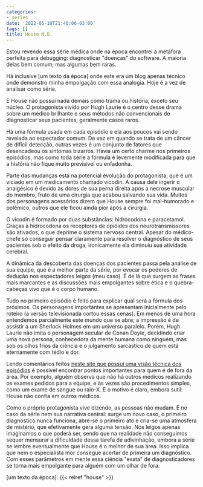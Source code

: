 ```yaml
---
categories:
- series
date: '2022-05-18T21:40:06-03:00'
tags: []
title: House M.D.
---
```


Estou revendo essa série médica onde na época encontrei a metáfora perfeita para debugging: diagnosticar "doenças" do software. A maioria delas bem comum; mas algumas bem raras.

Há inclusive [um texto da época] onde este era um blog apenas técnico onde demonstro minha empolgação com essa analogia. Hoje é a vez de analisar como série.

E House não possui nada demais como trama ou história, exceto seu núcleo. O protagonista vivido por Hugh Laurie é o centro desse drama sobre um médico brilhante e seus métodos não convencionais de diagnosticar seus pacientes, geralmente casos raros.

Há uma fórmula usada em cada episódio e ela aos poucos vai sendo revelada ao espectador comum. De vez em quando se trata de um câncer de difícil detecção, outras vezes é um conjunto de fatores que desencadeou os sintomas bizarros. Havia um certo charme nos primeiros episódios, mas como toda série a fórmula é levemente modificada para que a história não fique muito previsível ou enfadonha.

Parte das mudanças está na potencial evolução do protagonista, que é um viciado em um medicamento chamado vicodin. A causa dele ingerir o analgésico é devido às dores de sua perna direita após a necrose muscular do membro, fruto de uma cirurgia que acabou salvando sua vida. Muitos dos personagens acessórios dizem que House sempre foi mal-humorado e polêmico, outros que ele ficou ainda pior após a cirurgia.

O vicodin é formado por duas substâncias: hidrocodona e paracetamol. Graças à hidrocodona os receptores de opióides dos neurotransmissores são ativados, o que deprime o sistema nervoso central. Apesar do médico-chefe só conseguir pensar claramente para resolver o diagnóstico de seus pacientes sob o efeito da droga, ironicamente ela diminuiu sua atividade cerebral.

A dinâmica da descoberta das doenças dos pacientes passa pela análise de sua equipe, que é a melhor parte da série, por evocar os poderes de dedução nos espectadores leigos (meu caso). É de lá que surgem as frases mais marcantes e as discussões mais empolgantes sobre ética e o quebra-cabeças vivo que é o corpo humano.

Tudo no primeiro episódio é feito para explicar qual será a fórmula dos próximos. Os personagens importantes se apresentam inicialmente pelo roteiro (a versão televisionada cortou essas cenas). Em menos de uma hora entendemos parcialmente este mundo que se abre; a impressão é de assistir a um Sherlock Holmes em um universo paralelo. Porém, Hugh Laurie não imita o personagem secular de Conan Doyle, decidindo criar uma nova persona, conhecedora da mente humana como ninguém, mas sob os olhos frios da ciência e o julgamento sarcástico de quem está eternamente com tédio e dor.

Lendo comentários feitos [neste site que possui uma visão técnica dos episódios](https://web.archive.org/web/20150117075644/http://www.politedissent.com/house_pd.html) é possível encontrar pontos importantes para quem é de fora da área. Por exemplo, alguém observa que não há outros médicos realizando os exames pedidos para a equipe, e às vezes são procedimentos simples, como um exame de sangue ou raio-X. E o motivo é claro, embora sutil: House não confia em outros médicos.

Como o próprio protagonista vive dizendo, as pessoas não mudam. E no caso da série nem sua narrativa central: surge um novo caso, o primeiro diagnóstico nunca funciona, abre-se o primeiro ato e cria-se uma atmosfera de mistério, que efetivamente gera alguma tensão. Nós leigos apenas imaginamos o que poderá ser, sendo que na realidade não conseguimos sequer mensurar a dificuldade dessa tarefa de adivinhação, embora a série se lembre eventualmente que House é o melhor de sua área. Isso implica que nem o especialista mor consegue acertar de primeira um diagnóstico. Com esses parâmetros em mente essa ciência "exata" de diagnosticadores se torna mais empolgante para alguém com um olhar de fora.

[um texto da época]: {{< relref "house" >}}